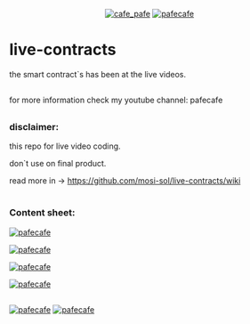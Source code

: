 <p align="center"> 
  <a href="https://twitter.com/cafe_pafe" target="blank"><img src="https://img.shields.io/twitter/follow/cafe_pafe?logo=twitter&style=plastic&labelColor=334455" alt="cafe_pafe" /></a> 
<a href="https://youtube.com/pafecafe" target="blank"><img src="https://img.shields.io/badge/youtube-watch-red/follow/cafe_pafe?logo=youtube&style=plastic&logoColor=red&labelColor=334455" alt="pafecafe" /></a> 
</p>

# live-contracts
the smart contract`s has been at the live videos.
##
for more information check my youtube channel: pafecafe

##

### disclaimer:

this repo for live video coding.

don`t use on final product.

read more in -> https://github.com/mosi-sol/live-contracts/wiki

#
### Content sheet:

<p align="left"> 
<a href="https://github.com/mosi-sol/live-contracts" target="blank">
  <img src="https://img.shields.io/badge/episide%2001-SecureSendToken.sol-black?style=flat-square&logo=solidity&logoColor=black" alt="pafecafe" /></a> 
</p>
<p align="left"> 
<a href="https://github.com/mosi-sol/live-contracts" target="blank">
  <img src="https://img.shields.io/badge/episide%2002-DeposiWithdraw.sol-black?style=flat-square&logo=solidity&logoColor=black" alt="pafecafe" /></a> 
</p>
<p align="left"> 
<a href="https://github.com/mosi-sol/live-contracts" target="blank">
  <img src="https://img.shields.io/badge/episide%2003-FactoryPattern.sol-black?style=flat-square&logo=solidity&logoColor=black" alt="pafecafe" /></a> 
</p>
<p align="left"> 
<a href="https://github.com/mosi-sol/live-contracts" target="blank">
  <img src="https://img.shields.io/badge/episide%2004-MicroBank.sol-black?style=flat-square&logo=solidity&logoColor=black" alt="pafecafe" /></a> 
</p>

##
<div>
<span align="left"> 
<a href="https://img.shields.io/github/license/mosi-sol/live-contracts" target="blank"><img src="https://img.shields.io/github/license/mosi-sol/live-contracts" alt="pafecafe" /></a> 
</span>
<span align="center"> 
<a href="https://img.shields.io/twitter/url?url=https%3A%2F%2Fgithub.com%2Fmosi-sol%2Flive-contracts" target="blank"><img src="https://img.shields.io/twitter/url?url=https%3A%2F%2Fgithub.com%2Fmosi-sol%2Flive-contracts" alt="pafecafe" /></a> 
</span>
</div>

